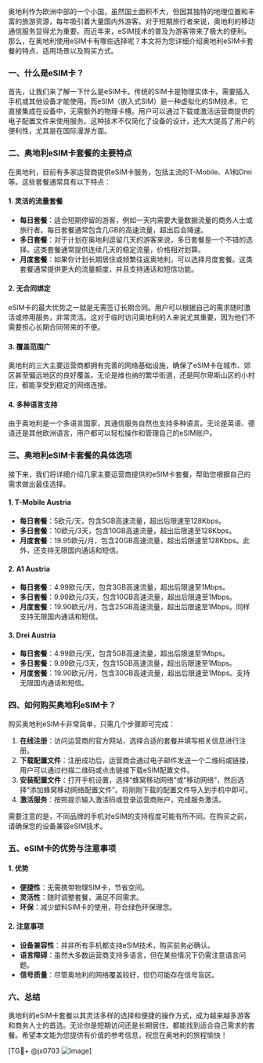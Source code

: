 奥地利作为欧洲中部的一个小国，虽然国土面积不大，但因其独特的地理位置和丰富的旅游资源，每年吸引着大量国内外游客。对于短期旅行者来说，奥地利的移动通信服务显得尤为重要。而近年来，eSIM技术的普及为游客带来了极大的便利。那么，在奥地利使用eSIM卡有哪些选择呢？本文将为您详细介绍奥地利eSIM卡套餐的特点、适用场景以及购买方式。

### 一、什么是eSIM卡？

首先，让我们来了解一下什么是eSIM卡。传统的SIM卡是物理实体卡，需要插入手机或其他设备才能使用。而eSIM（嵌入式SIM）是一种虚拟化的SIM技术，它直接集成在设备中，无需额外的物理卡槽。用户可以通过下载或激活运营商提供的电子配置文件来使用服务。这种技术不仅简化了设备的设计，还大大提高了用户的便利性，尤其是在国际漫游方面。

### 二、奥地利eSIM卡套餐的主要特点

在奥地利，目前有多家运营商提供eSIM卡服务，包括主流的T-Mobile、A1和Drei等。这些套餐通常具有以下特点：

#### 1. **灵活的流量套餐**
   - **每日套餐**：适合短期停留的游客，例如一天内需要大量数据流量的商务人士或旅行者。每日套餐通常包含几GB的高速流量，超出后会降速。
   - **多日套餐**：对于计划在奥地利逗留几天的游客来说，多日套餐是一个不错的选择。这类套餐通常提供连续几天的稳定流量，价格相对划算。
   - **月度套餐**：如果你计划长期居住或频繁往返奥地利，可以选择月度套餐。这类套餐通常提供更大的流量额度，并且支持通话和短信功能。

#### 2. **无合同绑定**
   eSIM卡的最大优势之一就是无需签订长期合同。用户可以根据自己的需求随时激活或停用服务，非常灵活。这对于临时访问奥地利的人来说尤其重要，因为他们不需要担心长期合同带来的不便。

#### 3. **覆盖范围广**
   奥地利的三大主要运营商都拥有完善的网络基础设施，确保了eSIM卡在城市、郊区甚至偏远地区的良好覆盖。无论是维也纳的繁华街道，还是阿尔卑斯山区的小村庄，都能享受到稳定的网络连接。

#### 4. **多种语言支持**
   由于奥地利是一个多语言国家，其通信服务自然也支持多种语言。无论是英语、德语还是其他欧洲语言，用户都可以轻松操作和管理自己的eSIM账户。

### 三、奥地利eSIM卡套餐的具体选项

接下来，我们将详细介绍几家主要运营商提供的eSIM卡套餐，帮助您根据自己的需求做出最佳选择。

#### 1. T-Mobile Austria
   - **每日套餐**：5欧元/天，包含5GB高速流量，超出后限速至128Kbps。
   - **多日套餐**：10欧元/3天，包含10GB高速流量，超出后限速至128Kbps。
   - **月度套餐**：19.95欧元/月，包含20GB高速流量，超出后限速至128Kbps。此外，还支持无限国内通话和短信。

#### 2. A1 Austria
   - **每日套餐**：4.99欧元/天，包含3GB高速流量，超出后限速至1Mbps。
   - **多日套餐**：9.99欧元/3天，包含10GB高速流量，超出后限速至1Mbps。
   - **月度套餐**：19.90欧元/月，包含25GB高速流量，超出后限速至1Mbps。同样支持无限国内通话和短信。

#### 3. Drei Austria
   - **每日套餐**：4.99欧元/天，包含5GB高速流量，超出后限速至1Mbps。
   - **多日套餐**：9.99欧元/3天，包含15GB高速流量，超出后限速至1Mbps。
   - **月度套餐**：19.90欧元/月，包含30GB高速流量，超出后限速至1Mbps。支持无限国内通话和短信。

### 四、如何购买奥地利eSIM卡？

购买奥地利eSIM卡非常简单，只需几个步骤即可完成：

1. **在线注册**：访问运营商的官方网站，选择合适的套餐并填写相关信息进行注册。
2. **下载配置文件**：注册成功后，运营商会通过电子邮件发送一个二维码或链接，用户可以通过扫描二维码或点击链接下载eSIM配置文件。
3. **安装配置文件**：打开手机设置，选择“蜂窝移动网络”或“移动网络”，然后选择“添加蜂窝移动网络配置文件”。将刚刚下载的配置文件导入到手机中即可。
4. **激活服务**：按照提示输入激活码或登录运营商账户，完成服务激活。

需要注意的是，不同品牌的手机对eSIM的支持程度可能有所不同。在购买之前，请确保您的设备兼容eSIM技术。

### 五、eSIM卡的优势与注意事项

#### 1. **优势**
   - **便捷性**：无需携带物理SIM卡，节省空间。
   - **灵活性**：随时调整套餐，满足不同需求。
   - **环保**：减少塑料SIM卡的使用，符合绿色环保理念。

#### 2. **注意事项**
   - **设备兼容性**：并非所有手机都支持eSIM技术，购买前务必确认。
   - **语言障碍**：虽然大多数运营商支持多语言，但在某些情况下仍需注意语言问题。
   - **信号质量**：尽管奥地利的网络覆盖较好，但仍可能存在信号盲区。

### 六、总结

奥地利的eSIM卡套餐以其灵活多样的选择和便捷的操作方式，成为越来越多游客和商务人士的首选。无论你是短期访问还是长期居住，都能找到适合自己需求的套餐。希望本文能为您提供有价值的参考信息，祝您在奥地利的旅程愉快！

[TG💪+ @jx0703 ![Image](https://github.com/user-attachments/assets/dbca1d08-cadb-493c-b0ec-ad6f7a83f270)]